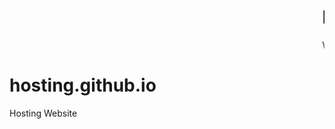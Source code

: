 <title> Website Hosting</title>
<marquee> <h1> Loading.........</h1> </marquee>
<marquee> Welcome to my website  </marquee>

# hosting.github.io
Hosting Website
